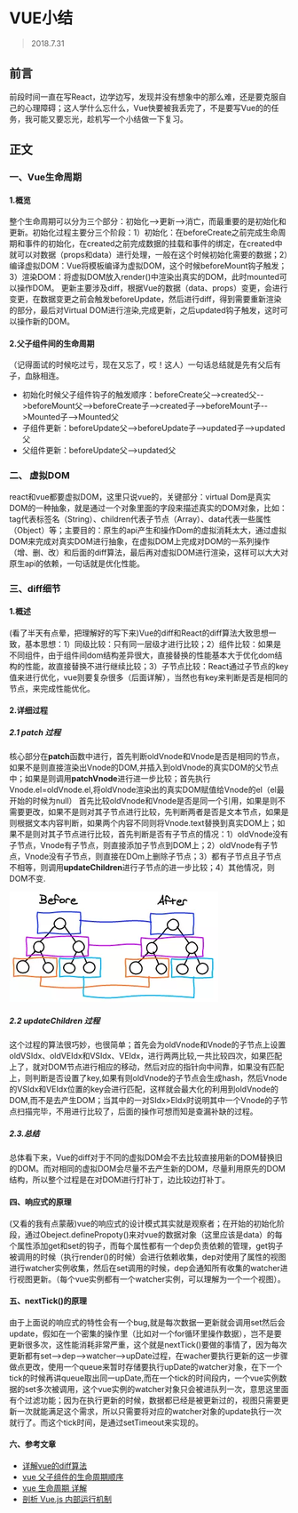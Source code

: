 # VUE小结
>2018.7.31

## 前言
前段时间一直在写React，边学边写，发现并没有想象中的那么难，还是要克服自己的心理障碍；这人学什么忘什么，Vue快要被我丢完了，不是要写Vue的的任务，我可能又要忘光，趁机写一个小结做一下复习。

## 正文
### 一、Vue生命周期

#### 1.概览
整个生命周期可以分为三个部分：初始化-->更新-->消亡，而最重要的是初始化和更新。初始化过程主要分三个阶段：1）初始化：在beforeCreate之前完成生命周期和事件的初始化，在created之前完成数据的挂载和事件的绑定，在created中就可以对数据（props和data）进行处理，一般在这个时候初始化需要的数据；2）编译虚拟DOM：Vue将模板编译为虚拟DOM，这个时候beforeMount钩子触发；3）渲染DOM：将虚拟DOM放入render()中渲染出真实的DOM，此时mounted可以操作DOM。
更新主要涉及diff，根据Vue的数据（data、props）变更，会进行变更，在数据变更之前会触发beforeUpdate，然后进行diff，得到需要重新渲染的部分，最后对Virtual DOM进行渲染,完成更新，之后updated钩子触发，这时可以操作新的DOM。
#### 2.父子组件间的生命周期
（记得面试的时候吃过亏，现在又忘了，哎！这人）一句话总结就是先有父后有子，血脉相连。
- 初始化时候父子组件钩子的触发顺序：beforeCreate父-->created父-->beforeMount父-->beforeCreate子-->created子-->beforeMount子-->Mounted子-->Mounted父
- 子组件更新：beforeUpdate父-->beforeUpdate子-->updated子-->updated父
- 父组件更新：beforeUpdate父-->updated父



### 二、 虚拟DOM
react和vue都要虚拟DOM，这里只说vue的，关键部分：virtual Dom是真实DOM的一种抽象，就是通过一个对象里面的字段来描述真实的DOM对象，比如：tag代表标签名（String）、children代表子节点（Array）、data代表一些属性（Object）等；主要目的：原生的api产生和操作Dom的虚拟消耗太大，通过虚拟DOM来完成对真实DOM进行抽象，在虚拟DOM上完成对DOM的一系列操作（增、删、改）和后面的diff算法，最后再对虚拟DOM进行渲染，这样可以大大对原生api的依赖，一句话就是优化性能。

### 三、diff细节
#### 1.概述
(看了半天有点晕，把理解好的写下来)Vue的diff和React的diff算法大致思想一致，基本思想：1）同级比较：只有同一层级才进行比较；2）组件比较：如果是不同组件，由于组件间dom结构差异很大，直接替换的性能基本大于优化dom结构的性能，故直接替换不进行继续比较；3）子节点比较：React通过子节点的key值来进行优化，vue则要复杂很多（后面详解），当然也有key来判断是否是相同的节点，来完成性能优化。

#### 2.详细过程
##### 2.1 patch 过程
核心部分在**patch**函数中进行，首先判断oldVnode和Vnode是否是相同的节点，如果不是则直接渲染出Vnode的DOM,并插入到oldVnode的真实DOM的父节点中；如果是则调用**patchVnode**进行进一步比较；首先执行Vnode.el=oldVnode.el,将oldVnode渲染出的真实DOM赋值给Vnode的el（el最开始的时候为null） 首先比较oldVnode和Vnode是否是同一个引用，如果是则不需要更改，如果不是则对其子节点进行比较，先判断两者是否是文本节点，如果是则根据文本内容判断，如果两个内容不同则将Vnode.text替换到真实DOM上；如果不是则对其子节点进行比较，首先判断是否有子节点的情况：1）oldVnode没有子节点，Vnode有子节点，则直接添加子节点到DOM上；2）oldVnode有子节点，Vnode没有子节点，则直接在DOm上删除子节点；3）都有子节点且子节点不相等，则调用**updateChildren**进行子节点的进一步比较；4）其他情况，则DOM不变.

![image](/img/01.jpg)

##### 2.2 updateChildren 过程
这个过程的算法很巧妙，也很简单；首先会为oldVnode和Vnode的子节点上设置oldVSIdx、oldVEIdx和VSIdx、VEIdx，进行两两比较,一共比较四次，如果匹配上了，就对DOM节点进行相应的移动，然后对应的指针向中间靠，如果没有匹配上，则判断是否设置了key,如果有则oldVnode的子节点会生成hash，然后Vnode的VSIdx和VEIdx位置的key会进行匹配，这样就会最大化的利用到oldVnode的DOM,而不是去产生DOM；当其中的一对SIdx>EIdx时说明其中一个Vnode的子节点扫描完毕，不用进行比较了，后面的操作可想而知是查漏补缺的过程。

##### 2.3.总结
总体看下来，Vue的diff对于不同的虚拟DOM会不去比较直接用新的DOM替换旧的DOM。而对相同的虚拟DOM会尽量不去产生新的DOM，尽量利用原先的DOM结构，所以整个过程是在对DOM进行打补丁，边比较边打补丁。

#### 四、响应式的原理
(又看的我有点蒙蔽)vue的响应式的设计模式其实就是观察者；在开始的初始化阶段，通过Obeject.definePropoty()来对vue的数据对象（这里应该是data）的每个属性添加get和set的钩子，而每个属性都有一个dep负责依赖的管理，get钩子被调用的时候（执行render()的时候）会进行依赖收集，dep对使用了属性的视图进行watcher实例收集，然后在set调用的时候，dep会通知所有收集的watcher进行视图更新。（每个vue实例都有一个watcher实例，可以理解为一个一个视图）。
#### 五、nextTick()的原理
由于上面说的响应式的特性会有一个bug,就是每次数据一更新就会调用set然后会update，假如在一个密集的操作里（比如对一个for循环里操作数据），岂不是要更新很多次，这性能消耗非常严重，这个就是nextTick()要做的事情了，因为每次更新都有set-->dep-->watcher-->upDate过程，在wacher要执行更新的这一步骤做点更改，使用一个queue来暂时存储要执行upDate的watcher对象，在下一个tick的时候再讲queue取出同一upDate,而在一个tick的时间段内，一个vue实例数据的set多次被调用，这个vue实例的watcher对象只会被进队列一次，意思这里面有个过滤功能；因为在执行更新的时候，数据都已经是被更新过的，视图只需要更新一次就能满足这个需求，所以只需要将对应的watcher对象的update执行一次就行了。而这个tick时间，是通过setTimeout来实现的。

#### 六、参考文章
- [详解vue的diff算法](https://juejin.im/post/5affd01551882542c83301da)
- [vue 父子组件的生命周期顺序](https://www.cnblogs.com/status404/p/8733629.html)
- [vue 生命周期 详解](https://www.cnblogs.com/happ0/p/8075562.html)
- [剖析 Vue.js 内部运行机制](https://juejin.im/book/5a36661851882538e2259c0f)